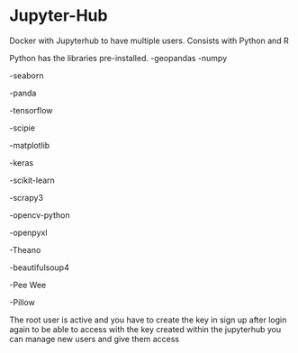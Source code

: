 # Jupyter-Hub
Docker with Jupyterhub to have multiple users.
Consists with Python and R

Python has the libraries pre-installed.
  -geopandas
  -numpy
  
  -seaborn
  
  -panda
  
  -tensorflow
  
  -scipie
  
  -matplotlib
  
  -keras
  
  -scikit-learn
  
  -scrapy3
  
  -opencv-python
  
  -openpyxl
  
  -Theano
  
  -beautifulsoup4
  
  -Pee Wee
  
  -Pillow

The root user is active and you have to create the key in sign up after login again to be able to access with the key created within the jupyterhub you can manage new users and give them access
